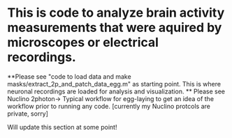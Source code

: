 # This is code to analyze brain activity measurements that were aquired by microscopes or electrical recordings. 

**Please see "code to load data and make masks/extract_2p_and_patch_data_egg.m" as starting point. This is where neuronal recordings are loaded for analysis and visualization.
**
Please see Nuclino 2photon-> Typical workflow for egg-laying to get an idea of the workflow prior to running any code. [currently my Nuclino protcols are private, sorry]

Will update this section at some point!

